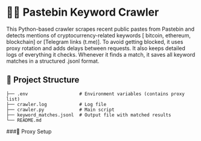 # 🕵️‍♂️ Pastebin Keyword Crawler
This Python-based crawler scrapes recent public pastes from Pastebin and detects mentions of cryptocurrency-related keywords [ bitcoin, ethereum, blockchain] or [Telegram links (t.me)].
To avoid getting blocked, it uses proxy rotation and adds delays between requests. It also keeps detailed logs of everything it checks. Whenever it finds a match, it saves all keyword matches in a structured .jsonl format.
 

## 📁 Project Structure
```
├── .env                   # Environment variables (contains proxy list)
├── crawler.log            # Log file
├── crawler.py             # Main script
├── keyword_matches.jsonl  # Output file with matched results
└── README.md              
```
###🔧 Proxy Setup
